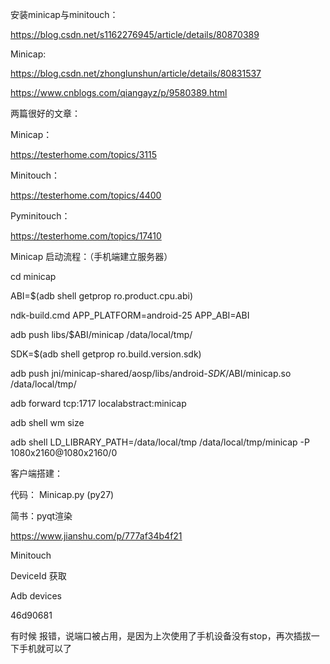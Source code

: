 安装minicap与minitouch：

<https://blog.csdn.net/s1162276945/article/details/80870389>

Minicap:

<https://blog.csdn.net/zhonglunshun/article/details/80831537>

<https://www.cnblogs.com/qiangayz/p/9580389.html>

 

两篇很好的文章：

Minicap：

<https://testerhome.com/topics/3115>

Minitouch：

<https://testerhome.com/topics/4400>

Pyminitouch：

<https://testerhome.com/topics/17410>

 

 

 

 

 

Minicap 启动流程：（手机端建立服务器）

cd minicap

ABI=$(adb shell getprop ro.product.cpu.abi)

ndk-build.cmd APP_PLATFORM=android-25 APP_ABI=ABI

adb push libs/$ABI/minicap /data/local/tmp/

SDK=$(adb shell getprop ro.build.version.sdk)

adb push jni/minicap-shared/aosp/libs/android-$SDK/$ABI/minicap.so /data/local/tmp/

adb forward tcp:1717 localabstract:minicap

adb shell wm size

adb shell LD_LIBRARY_PATH=/data/local/tmp /data/local/tmp/minicap -P 1080x2160@1080x2160/0

 

客户端搭建：

代码： Minicap.py (py27)

简书：pyqt渲染

<https://www.jianshu.com/p/777af34b4f21>

Minitouch

 

DeviceId 获取

Adb devices

 

46d90681

有时候 报错，说端口被占用，是因为上次使用了手机设备没有stop，再次插拔一下手机就可以了